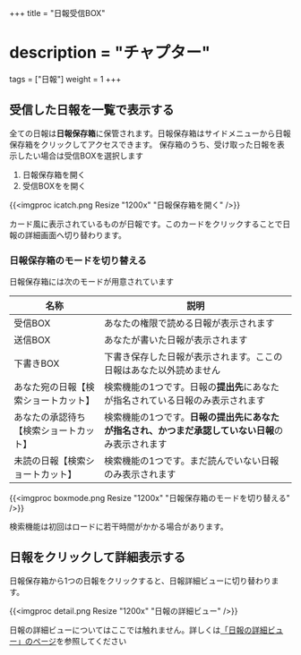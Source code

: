 +++
title = "日報受信BOX"
# description = "チャプター"
tags = ["日報"]
weight = 1
+++

## 受信した日報を一覧で表示する

全ての日報は**日報保存箱**に保管されます。日報保存箱はサイドメニューから日報保存箱をクリックしてアクセスできます。
保存箱のうち、受け取った日報を表示したい場合は受信BOXを選択します

1. 日報保存箱を開く
1. 受信BOXをを開く

{{<imgproc icatch.png Resize "1200x" "日報保存箱を開く" />}}

カード風に表示されているものが日報です。このカードをクリックすることで日報の詳細画面へ切り替わります。

### 日報保存箱のモードを切り替える

日報保存箱には次のモードが用意されています

|名称|説明|
|---|---|
|受信BOX|あなたの権限で読める日報が表示されます|
|送信BOX|あなたが書いた日報が表示されます|
|下書きBOX|下書き保存した日報が表示されます。ここの日報はあなた以外読めません|
|あなた宛の日報【検索ショートカット】|検索機能の1つです。日報の**提出先**にあなたが指名されている日報のみ表示されます|
|あなたの承認待ち【検索ショートカット】|検索機能の1つです。**日報の提出先にあなたが指名され、かつまだ承認していない日報**のみ表示されます|
|未読の日報【検索ショートカット】|検索機能の1つです。まだ読んでいない日報のみ表示されます|

{{<imgproc boxmode.png Resize "1200x" "日報保存箱のモードを切り替える" />}}

検索機能は初回はロードに若干時間がかかる場合があります。

## 日報をクリックして詳細表示する

日報保存箱から1つの日報をクリックすると、日報詳細ビューに切り替わります。

{{<imgproc detail.png Resize "1200x" "日報の詳細ビュー" />}}

日報の詳細ビューについてはここでは触れません。詳しくは[「日報の詳細ビュー」のページ](/report/read/)を参照してください
